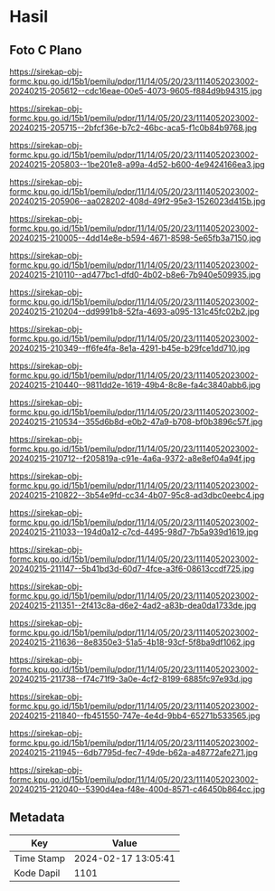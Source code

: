 # Hasil

## Foto C Plano

https://sirekap-obj-formc.kpu.go.id/15b1/pemilu/pdpr/11/14/05/20/23/1114052023002-20240215-205612--cdc16eae-00e5-4073-9605-f884d9b94315.jpg

https://sirekap-obj-formc.kpu.go.id/15b1/pemilu/pdpr/11/14/05/20/23/1114052023002-20240215-205715--2bfcf36e-b7c2-46bc-aca5-f1c0b84b9768.jpg

https://sirekap-obj-formc.kpu.go.id/15b1/pemilu/pdpr/11/14/05/20/23/1114052023002-20240215-205803--1be201e8-a99a-4d52-b600-4e9424166ea3.jpg

https://sirekap-obj-formc.kpu.go.id/15b1/pemilu/pdpr/11/14/05/20/23/1114052023002-20240215-205906--aa028202-408d-49f2-95e3-1526023d415b.jpg

https://sirekap-obj-formc.kpu.go.id/15b1/pemilu/pdpr/11/14/05/20/23/1114052023002-20240215-210005--4dd14e8e-b594-4671-8598-5e65fb3a7150.jpg

https://sirekap-obj-formc.kpu.go.id/15b1/pemilu/pdpr/11/14/05/20/23/1114052023002-20240215-210110--ad477bc1-dfd0-4b02-b8e6-7b940e509935.jpg

https://sirekap-obj-formc.kpu.go.id/15b1/pemilu/pdpr/11/14/05/20/23/1114052023002-20240215-210204--dd9991b8-52fa-4693-a095-131c45fc02b2.jpg

https://sirekap-obj-formc.kpu.go.id/15b1/pemilu/pdpr/11/14/05/20/23/1114052023002-20240215-210349--ff6fe4fa-8e1a-4291-b45e-b29fce1dd710.jpg

https://sirekap-obj-formc.kpu.go.id/15b1/pemilu/pdpr/11/14/05/20/23/1114052023002-20240215-210440--9811dd2e-1619-49b4-8c8e-fa4c3840abb6.jpg

https://sirekap-obj-formc.kpu.go.id/15b1/pemilu/pdpr/11/14/05/20/23/1114052023002-20240215-210534--355d6b8d-e0b2-47a9-b708-bf0b3896c57f.jpg

https://sirekap-obj-formc.kpu.go.id/15b1/pemilu/pdpr/11/14/05/20/23/1114052023002-20240215-210712--f205819a-c91e-4a6a-9372-a8e8ef04a94f.jpg

https://sirekap-obj-formc.kpu.go.id/15b1/pemilu/pdpr/11/14/05/20/23/1114052023002-20240215-210822--3b54e9fd-cc34-4b07-95c8-ad3dbc0eebc4.jpg

https://sirekap-obj-formc.kpu.go.id/15b1/pemilu/pdpr/11/14/05/20/23/1114052023002-20240215-211033--194d0a12-c7cd-4495-98d7-7b5a939d1619.jpg

https://sirekap-obj-formc.kpu.go.id/15b1/pemilu/pdpr/11/14/05/20/23/1114052023002-20240215-211147--5b41bd3d-60d7-4fce-a3f6-08613ccdf725.jpg

https://sirekap-obj-formc.kpu.go.id/15b1/pemilu/pdpr/11/14/05/20/23/1114052023002-20240215-211351--2f413c8a-d6e2-4ad2-a83b-dea0da1733de.jpg

https://sirekap-obj-formc.kpu.go.id/15b1/pemilu/pdpr/11/14/05/20/23/1114052023002-20240215-211636--8e8350e3-51a5-4b18-93cf-5f8ba9df1062.jpg

https://sirekap-obj-formc.kpu.go.id/15b1/pemilu/pdpr/11/14/05/20/23/1114052023002-20240215-211738--f74c71f9-3a0e-4cf2-8199-6885fc97e93d.jpg

https://sirekap-obj-formc.kpu.go.id/15b1/pemilu/pdpr/11/14/05/20/23/1114052023002-20240215-211840--fb451550-747e-4e4d-9bb4-65271b533565.jpg

https://sirekap-obj-formc.kpu.go.id/15b1/pemilu/pdpr/11/14/05/20/23/1114052023002-20240215-211945--6db7795d-fec7-49de-b62a-a48772afe271.jpg

https://sirekap-obj-formc.kpu.go.id/15b1/pemilu/pdpr/11/14/05/20/23/1114052023002-20240215-212040--5390d4ea-f48e-400d-8571-c46450b864cc.jpg


## Metadata

| Key        | Value               |
| ---------- | ------------------- |
| Time Stamp | 2024-02-17 13:05:41 |
| Kode Dapil | 1101                |



